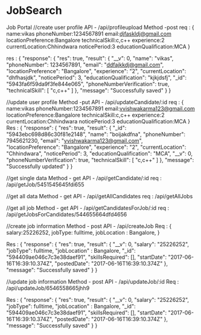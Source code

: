 # JobSearch
Job Portal
//create user profile 
API - /api/profileupload
Method -post
req : {
name:vikas
phoneNumber:1234567891
email:djfaskldj@gmail.com
locationPreference:Bangalore
technicalSkill:c,c++
experience:2
currentLocation:Chhindwara
noticePeriod:3
educationQualification:MCA
}

res : {
    "response": {
        "res": true,
        "result": {
            "__v": 0,
            "name": "vikas",
            "phoneNumber": 1234567891,
            "email": "ddfajkkdj@gmail.com",
            "locationPreference": "Bangalore",
            "experience": "2",
            "currentLocation": "dhfhasjdk",
            "noticePeriod": 3,
            "educationQualification": "kjkjdsfj",
            "_id": "5943fa6f59da9f3fe844e065",
            "phoneNumberVerification": true,
            "technicalSkill": [
                "c,c++"
            ]
        },
        "message": "Successfully saved"
    }
}

//update user profile
Method -put
API - /api/updateCandidate/:id
req : {
name:vikas
phoneNumber:1234567891
email:vvishwakarma123@gmail.com
locationPreference:Bangalore
technicalSkill:c,c++
experience:2
currentLocation:Chhindwara
noticePeriod:3
educationQualification:MCA
}
Res : {
    "response": {
        "res": true,
        "result": {
            "_id": "5943ebc698d86c30f81e2148",
            "name": "boijakdfna",
            "phoneNumber": 7945621230,
            "email": "vvishwakarma123@gmail.com",
            "locationPreference": "Bangalore",
            "experience": "2",
            "currentLocation": "Chhindwara",
            "noticePeriod": 3,
            "educationQualification": "MCA",
            "__v": 0,
            "phoneNumberVerification": true,
            "technicalSkill": [
                "c,c++"
            ]
        },
        "message": "Successfully updated"
    }
}

//get single data
Method - get
API - /api/getCandidate/:id
req : /api/getJob/5451545645fdi655

//get all data
Method - get
API - /api/getAllCandidates
req : /api/getAllJobs

//get all job
Method - get
API - /api/getCandidatesForJob/:id
req : /api/getJobsForCandidates/544655664dfd4656


//create job information
Method - post
API - /api/createJob
Req : {
salary:25226252,
jobType: fulltime,
jobLocation : Bangalore,
}

Res : {
    "response": {
        "res": true,
        "result": {
            "__v": 0,
            "salary": "25226252",
            "jobType": fulltime,
            "jobLocation" : Bangalore,
            "_id": "594409ae046c7c3e38daef91",
            "skillsRequired": [],
            "startDate": "2017-06-16T16:39:10.374Z",
            "postedDate": "2017-06-16T16:39:10.374Z"
        },
        "message": "Successfully saved"
    }
}

//update job information
Method - post
API - /api/updateJob/:id
Req : /api/updateJob/6546558665jhh9

Res : {
    "response": {
        "res": true,
        "result": {
            "__v": 0,
            "salary": "25226252",
            "jobType": fulltime,
            "jobLocation" : Bangalore,
            "_id": "594409ae046c7c3e38daef91",
            "skillsRequired": [],
            "startDate": "2017-06-16T16:39:10.374Z",
            "postedDate": "2017-06-16T16:39:10.374Z"
        },
        "message": "Successfully saved"
    }
}

